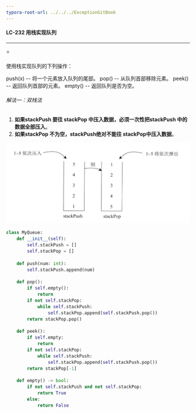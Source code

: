 ```yaml
---
typora-root-url: ../../../ExceptionGitBook
---
```


#### LC-232 用栈实现队列

------

⭐ 

使用栈实现队列的下列操作：

push(x) -- 将一个元素放入队列的尾部。
pop() -- 从队列首部移除元素。
peek() -- 返回队列首部的元素。
empty() -- 返回队列是否为空。



###### 解法一：双栈法

1.  **如果stackPush 要往 stackPop 中压入数据，必须一次性把stackPush 中的数据全部压入**。
2.  **如果stackPop 不为空，stackPush绝对不能往 stackPop中压入数据**。



![WechatIMG5](/Img/WechatIMG5.png)

```python
class MyQueue:
    def __init__(self):
        self.stackPush = []
        self.stackPop = []
    
    def push(num: int):
        self.stackPush.append(num)
    
    def pop():
        if self.empty():
            return
        if not self.stackPop:
            while self.stackPush:
                self.stackPop.append(self.stackPush.pop())
        return stackPop.pop()
    
    def peek():
        if self.empty:
            return
        if not self.stackPop:
            while self.stackPush:
                self.stackPop.append(self.stackPush.pop())
        return stackPop[-1]
    
    def empty() -> bool:
        if not self.stackPush and not self.stackPop:
            return True
        else:
            return False
```

